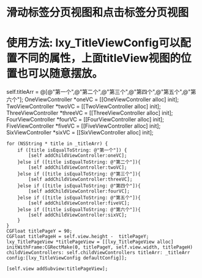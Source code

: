 # 滑动标签分页视图和点击标签分页视图

# 使用方法:  lxy_TitleViewConfig可以配置不同的属性，上面titleView视图的位置也可以随意摆放。


self.titleArr = @[@"第一个",@"第二个",@"第三个",@"第四个",@"第五个",@"第六个"];
    OneViewController *oneVC = [[OneViewController alloc] init];
    TwoViewController *twoVC = [[TwoViewController alloc] init];
    ThreeViewController *threeVC = [[ThreeViewController alloc] init];
    FourViewController *fourVC = [[FourViewController alloc] init];
    FiveViewController *fiveVC = [[FiveViewController alloc] init];
    SixViewController *sixVC = [[SixViewController alloc] init];
       
    for (NSString * title in _titleArr) {
        if ([title isEqualToString: @"第一个"]) {
            [self addChildViewController:oneVC];
        }else if ([title isEqualToString: @"第二个"]){
            [self addChildViewController:twoVC];
        }else if ([title isEqualToString: @"第三个"]){
            [self addChildViewController:threeVC];
        }else if ([title isEqualToString: @"第四个"]){
            [self addChildViewController:fourVC];
        }else if ([title isEqualToString: @"第五个"]){
            [self addChildViewController:fiveVC];
        }else if ([title isEqualToString: @"第六个"]){
            [self addChildViewController:sixVC];
        }
    }
    CGFloat titlePageY = 90;
    CGFloat titlePageH = self.view.height -  titlePageY;
    lxy_TitlePageView *titlePageView = [[lxy_TitlePageView alloc] initWithFrame:CGRectMake(0, titlePageY, self.view.width, titlePageH) childViewControllers: self.childViewControllers titleArr: _titleArr config:[lxy_TitleViewConfig defaultConfig]];
      
    [self.view addSubview:titlePageView];


